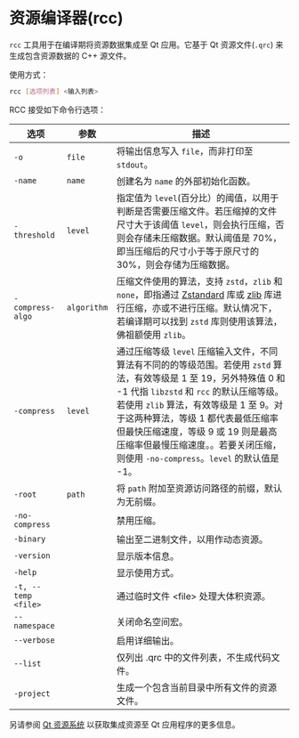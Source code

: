 # 资源编译器(rcc)

`rcc` 工具用于在编译期将资源数据集成至 Qt  应用。它基于 Qt 资源文件(`.qrc`) 来生成包含资源数据的 C++ 源文件。

使用方式：

```bash
rcc [选项列表] <输入列表>
```

RCC 接受如下命令行选项：

| 选项                | 参数        | 描述                                                         |
| ------------------- | ----------- | ------------------------------------------------------------ |
| `-o`                | `file`      | 将输出信息写入 `file`，而非打印至 `stdout`。                 |
| `-name`             | `name`      | 创建名为 `name` 的外部初始化函数。                           |
| `-threshold`        | `level`     | 指定值为 `level`(百分比）的阈值，以用于判断是否需要压缩文件。若压缩掉的文件尺寸大于该阈值 `level`，则会执行压缩，否则会存储未压缩数据。默认阈值是 70%，即当压缩后的尺寸小于等于原尺寸的 30%，则会存储为压缩数据。 |
| `-compress-algo`    | `algorithm` | 压缩文件使用的算法，支持 `zstd`，`zlib` 和 `none`，即指通过 [Zstandard](https://zstd.net) 库或 [zlib](https://zlib.net) 库进行压缩，亦或不进行压缩。默认情况下，若编译期可以找到 `zstd` 库则使用该算法，佛祖额使用 `zlib`。 |
| `-compress`         | `level`     | 通过压缩等级 `level` 压缩输入文件，不同算法有不同的的等级范围。若使用 `zstd` 算法，有效等级是 1 至 19，另外特殊值 0 和 -1 代指 `libzstd` 和 `rcc` 的默认压缩等级。若使用 `zlib` 算法，有效等级是 1 至 9。对于这两种算法，等级 1 都代表最低压缩率但最快压缩速度，等级 9 或 19 则是最高压缩率但最慢压缩速度。。若要关闭压缩，则使用 `-no-compress`。`level` 的默认值是 -1。 |
| `-root`             | `path`      | 将 `path` 附加至资源访问路径的前缀，默认为无前缀。           |
| `-no-compress`      |             | 禁用压缩。                                                   |
| `-binary`           |             | 输出至二进制文件，以用作动态资源。                           |
| `-version`          |             | 显示版本信息。                                               |
| `-help`             |             | 显示使用方式。                                               |
| `-t, --temp <file>` |             | 通过临时文件 \<file\> 处理大体积资源。                       |
| `--namespace`       |             | 关闭命名空间宏。                                             |
| `--verbose`         |             | 启用详细输出。                                               |
| `--list`            |             | 仅列出 .qrc 中的文件列表，不生成代码文件。                   |
| `-project`          |             | 生成一个包含当前目录中所有文件的资源文件。                   |

另请参阅 [Qt 资源系统](../R/The_Qt_Resource_System/The_Qt_Resource_System.md) 以获取集成资源至 Qt 应用程序的更多信息。